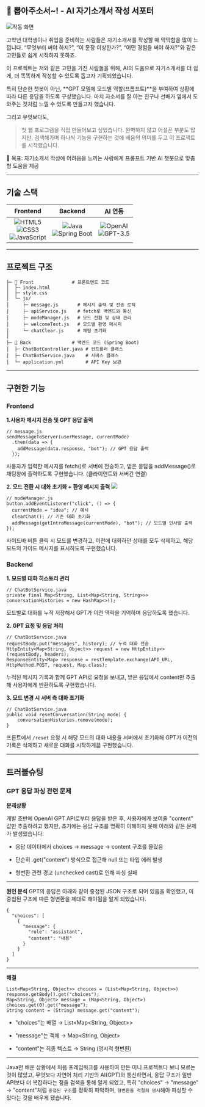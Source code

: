 ## 📝 뽑아주소서~! - AI 자기소개서 작성 서포터

![작동 화면](https://github.com/user-attachments/assets/bd7378e7-1055-4aee-996d-4d45b796aaf8)

고학년 대학생이나 취업을 준비하는 사람들은 자기소개서를 작성할 때 막막함을 많이 느낍니다.
“무엇부터 써야 하지?”, “이 문장 이상한가?”, “어떤 경험을 써야 하지?”와 같은 고민들로 쉽게 시작하지 못하죠.

이 프로젝트는 저와 같은 고민을 가진 사람들을 위해,
AI의 도움으로 자기소개서를 더 쉽게, 더 똑똑하게 작성할 수 있도록 돕고자 기획되었습니다.

특히 단순한 챗봇이 아닌, **GPT 모델에 모드별 역할(프롬프트)**을 부여하여 상황에 따라 다른 응답을 하도록 구성했습니다.
마치 자소서를 잘 아는 친구나 선배가 옆에서 도와주는 것처럼 느낄 수 있도록 만들고자 했습니다.

그리고 무엇보다도,

> 첫 웹 프로그램을 직접 만들어보고 싶었습니다. 완벽하지 않고 어설픈 부분도 많지만, 검색해가며 하나씩 기능을 구현하는 것에 배움의 의미를 두고 이 프로젝트를 시작했습니다.


🎯 목표: 자기소개서 작성에 어려움을 느끼는 사람에게 프롬프트 기반 AI 챗봇으로 맞춤형 도움을 제공

---

## 기술 스택
<table>
  <thead>
    <tr>
      <th style="text-align:center;">Frontend</th>
      <th style="text-align:center;">Backend</th>
      <th style="text-align:center;">AI 연동</th>
    </tr>
  </thead>
  <tbody>
    <tr>
      <td align="center">
        <img alt="HTML5" src="https://img.shields.io/badge/HTML5-E34F26.svg?&style=flat&logo=HTML5&logoColor=white"/><br/>
        <img alt="CSS3" src="https://img.shields.io/badge/CSS3-1572B6.svg?&style=flat&logo=CSS3&logoColor=white"/><br/>
        <img alt="JavaScript" src="https://img.shields.io/badge/JavaScript-F7DF1E.svg?&style=flat&logo=JavaScript&logoColor=black"/>
      </td>
      <td align="center">
        <img alt="Java" src="https://img.shields.io/badge/Java-007396.svg?&style=flat&logo=Java&logoColor=white"/><br/>
        <img alt="Spring Boot" src="https://img.shields.io/badge/Spring Boot-6DB33F.svg?&style=flat&logo=Spring Boot&logoColor=white"/>
      </td>
      <td align="center">
        <img alt="OpenAI" src="https://img.shields.io/badge/OpenAI-412991.svg?&style=flat&logo=OpenAI&logoColor=white"/><br/>
        <img alt="GPT-3.5" src="https://img.shields.io/badge/GPT--3.5-10a37f.svg?&style=flat"/>
      </td>
    </tr>
  </tbody>
</table>

---
## 프로젝트 구조

```
├─ 📁 Front              # 프론트엔드 코드
│  ├─ index.html
│  ├─ style.css
│  └─ js/
│     ├─ message.js       # 메시지 출력 및 전송 로직
│     ├─ apiService.js    # fetch로 백엔드와 통신
│     ├─ modeManager.js   # 모드 전환 및 상태 관리
│     ├─ welcomeText.js   # 모드별 환영 메시지
│     └─ chatClear.js     # 채팅 초기화
│
├─ 📁 Back               # 백엔드 코드 (Spring Boot)
│  ├─ ChatBotController.java # 컨트롤러 클래스
│  ├─ ChatBotService.java	 # 서비스 클래스
│  └─ application.yml		 # API Key 보관
```
---

## 구현한 기능


### Frontend
**1.사용자 메시지 전송 및 GPT 응답 출력**
```
// message.js
sendMessageToServer(userMessage, currentMode)
  .then(data => {
    addMessage(data.response, "bot"); // GPT 응답 출력
  });
```

사용자가 입력한 메시지를 fetch()로 서버에 전송하고, 받은 응답을 addMessage()로 채팅창에 출력하도록 구현했습니다. (클라이언트와 서버간 연결)



**2. 모드 전환 시 대화 초기화 + 환영 메시지 출력**
![](https://velog.velcdn.com/images/ghkdehs/post/e3372d59-6ff3-4f01-aaf0-48643d0415f4/image.gif)

```
// modeManager.js
button.addEventListener("click", () => {
  currentMode = "idea"; // 예시
  clearChat(); // 기존 대화 초기화
  addMessage(getIntroMessage(currentMode), "bot"); // 모드별 인사말 출력
});
```

사이드바 버튼 클릭 시 모드를 변경하고, 이전에 대화하던 상태를 모두 삭제하고, 해당 모드의 가이드 메시지를 표시하도록 구현했습니다.



### Backend

**1. 모드별 대화 히스토리 관리**
```
// ChatBotService.java
private final Map<String, List<Map<String, String>>> conversationHistories = new HashMap<>();
```
모드별로 대화를 누적 저장해서 GPT가 이전 맥락을 기억하며 응답하도록 했습니다.

**2. GPT 요청 및 응답 처리**
```
// ChatBotService.java
requestBody.put("messages", history); // 누적 대화 전송
HttpEntity<Map<String, Object>> request = new HttpEntity<>(requestBody, headers);
ResponseEntity<Map> response = restTemplate.exchange(API_URL, HttpMethod.POST, request, Map.class);
```
누적된 메시지 기록과 함께 GPT API로 요청을 보내고, 받은 응답에서 content만 추출해 사용자에게 반환하도록 구현했습니다.

**3. 모드 변경 시 서버 측 대화 초기화**
```
// ChatBotService.java
public void resetConversation(String mode) {
    conversationHistories.remove(mode);
}
```
프론트에서 `/reset` 요청 시 해당 모드의 대화 내용을 서버에서 초기화해 GPT가 이전의 기록은 삭제하고 새로운 대화를 시작하게끔 구현했습니다.

---

## 트러블슈팅
### GPT 응답 파싱 관련 문제
**문제상황**

개발 초반에 OpenAI GPT API로부터 응답을 받은 후, 사용자에게 보여줄 "content" 값만 추출하려고 했지만, 초기에는 응답 구조를 명확히 이해하지 못해 아래와 같은 문제가 발생했습니다.

- 응답 데이터에서 choices → message → content 구조를 몰랐음

- 단순히 .get("content") 방식으로 접근해 null 또는 타입 에러 발생

- 형변환 관련 경고 (unchecked cast)로 인해 파싱 실패

---

**원인 분석**
GPT의 응답은 아래와 같이 중첩된 JSON 구조로 되어 있음을 확인했고, 이 중첩된 구조에 따른 형변환을 제대로 해야됨을 알게 되었습니다.
```
{
  "choices": [
    {
      "message": {
        "role": "assistant",
        "content": "내용"
      }
    }
  ]
}
```

---

**해결**

```
List<Map<String, Object>> choices = (List<Map<String, Object>>) response.getBody().get("choices");
Map<String, Object> message = (Map<String, Object>) choices.get(0).get("message");
String content = (String) message.get("content");
```

- "choices"는 배열 → List<Map<String, Object>>

- "message"는 객체 → Map<String, Object>

- "content"는 최종 텍스트 → String (명시적 형변환)

---

Java만 배운 상황에서 처음 프레임워크를 사용하여 만든 미니 프로젝트다 보니 모르는 것이 많았고, 무엇보다 자연어 처리 기반의 AI(GPT)와 통신하면서, 응답 구조가 일반 API보다 더 복잡하다는 점을 검색을 통해 알게 되었고,
특히 "choices" → "message" → "content"처럼 `중첩된 구조`를 정확히 파악하며, `형변환을 적절히 명시`해야 파싱할 수 있다는 것을 배우게 됐습니다.

